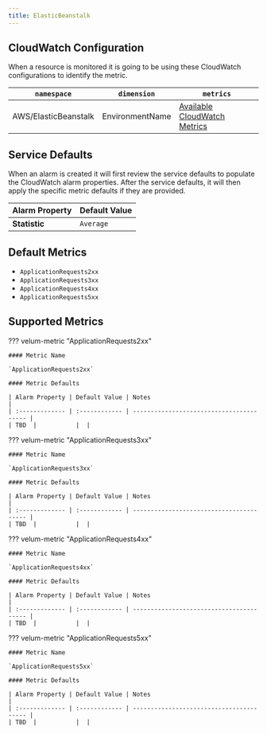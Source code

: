 ```yaml
---
title: ElasticBeanstalk
---
```


## CloudWatch Configuration

When a resource is monitored it is going to be using these CloudWatch configurations to identify the metric.

| `namespace` | `dimension` | `metrics`                                                                                                                                       |
| ----------- | ----------- | ----------------------------------------------------------------------------------------------------------------------------------------------- |
| AWS/ElasticBeanstalk     | EnvironmentName  | [Available CloudWatch Metrics](https://docs.aws.amazon.com/elasticbeanstalk/latest/dg/health-enhanced-cloudwatch.html#health-enhanced-cloudwatch-metrics) |

## Service Defaults

When an alarm is created it will first review the service defaults to populate the CloudWatch alarm properties. After the service defaults, it will then apply the specific metric defaults if they are provided.

| Alarm Property         | Default Value                   |
| :--------------------- | :------------------------------ |
| **Statistic**          | `Average`                       |

## Default Metrics

- `ApplicationRequests2xx`
- `ApplicationRequests3xx`
- `ApplicationRequests4xx`
- `ApplicationRequests5xx`

## Supported Metrics

??? velum-metric "ApplicationRequests2xx"

    #### Metric Name

    `ApplicationRequests2xx`

    #### Metric Defaults

    | Alarm Property | Default Value | Notes                                    |
    | :------------- | :------------ | ---------------------------------------- |
    | TBD  |           |  |

??? velum-metric "ApplicationRequests3xx"

    #### Metric Name

    `ApplicationRequests3xx`

    #### Metric Defaults

    | Alarm Property | Default Value | Notes                                    |
    | :------------- | :------------ | ---------------------------------------- |
    | TBD  |           |  |

??? velum-metric "ApplicationRequests4xx"

    #### Metric Name

    `ApplicationRequests4xx`

    #### Metric Defaults

    | Alarm Property | Default Value | Notes                                    |
    | :------------- | :------------ | ---------------------------------------- |
    | TBD  |           |  |

??? velum-metric "ApplicationRequests5xx"

    #### Metric Name

    `ApplicationRequests5xx`

    #### Metric Defaults

    | Alarm Property | Default Value | Notes                                    |
    | :------------- | :------------ | ---------------------------------------- |
    | TBD  |           |  |
